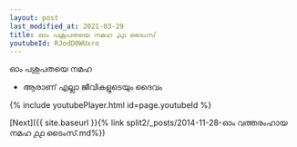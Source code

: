 ```yaml
---
layout: post
last_modified_at: 2021-03-29
title: ഓം പശുപതയെ നമഹ ൧൧ ടൈംസ്
youtubeId: RJodD0WUxro
---
```

 
 
 ഓം പശുപതയെ നമഹ 
 
 -  ആരാണ് എല്ലാ ജീവികളുടെയും ദൈവം 
 
  
 
  
 
 
 
 
 
 


{% include youtubePlayer.html id=page.youtubeId %}
 
[Next]({{ site.baseurl }}{% link  split2/_posts/2014-11-28-ഓം വത്തരംഹായ നമഹ ൧൧ ടൈംസ്.md%})
 
